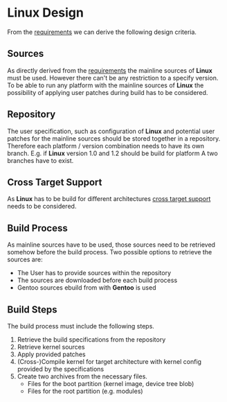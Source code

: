 # Linux Design
From the [requirements](../requirements.md) we can derive the following design
criteria. 

## Sources 
As directly derived from the [requirements](../requirements.md) the mainline
sources of **Linux** must be used. However there can't be any restriction to a
specify version. To be able to run any platform with the mainline sources of
**Linux** the possibility of applying user patches during build has to be
considered.

## Repository
The user specification, such as configuration of **Linux** and potential user
patches for the mainline sources should be stored together in a repository.
Therefore each platform / version combination needs to have its own branch. E.g.
if **Linux** version 1.0 and 1.2 should be build for platform A two branches
  have to exist.

## Cross Target Support
As **Linux** has to be build for different architectures [cross target
support](../design.md#cross-target-support) needs to be considered. 

## Build Process
As mainline sources have to be used, those sources need to be retrieved somehow
before the build process. Two possible options to retrieve the sources are:

* The User has to provide sources within the repository
* The sources are downloaded before each build process
* Gentoo sources ebuild from with **Gentoo** is used

## Build Steps
The build process must include the following steps.

1. Retrieve the build specifications from the repository
1. Retrieve kernel sources
1. Apply provided patches
1. (Cross-)Compile kernel for target architecture with kernel config provided by
   the specifications
1. Create two archives from the necessary files.
    * Files for the boot partition (kernel image, device tree blob)
    * Files for the root partition (e.g. modules)

